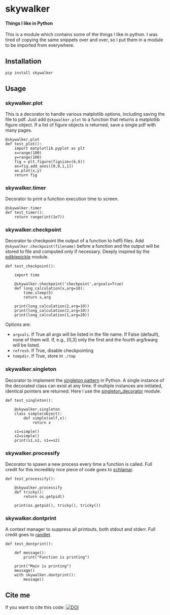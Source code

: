 # skywalker

#### Things I like in Python

This is a module which contains some of the things I like in python. I was tired of copying the same snippets over and over, so I put them in a module to be imported from everywhere.

## Installation

    pip install skywalker

## Usage

### skywalker.plot

This is a decorator to handle various matplotlib options, including saving the file to pdf. Just add `@skywalker.plot` to a function that returns a matplotlib figure object. If a list of figure objects is returned, save a single pdf with many pages.

    @skywalker.plot
    def test_plot():
        import matplotlib.pyplot as plt
        x=range(100)
        y=range(100)
        fig = plt.figure(figsize=(6,6))
        ax=fig.add_axes([0,0,1,1])
        ax.plot(x,y)
        return fig

### skywalker.timer

Decorator to print a function execution time to screen.

    @skywalker.timer
    def test_timer():
        return range(int(1e7))

### skywalker.checkpoint

Decorator to checkpoint the output of a function to hdf5 files. Add `@skywalker.checkpoint(filename)` before a function and the output will be stored to file and computed only if necessary. Deeply inspired by the [ediblepickle](https://github.com/mpavan/ediblepickle) module.
 
 	def test_checkpoint():
    
        import time
    
        @skywalker.checkpoint('checkpoint',argvals=True)
        def long_calculation(x,arg=10):
            time.sleep(5)
            return x,arg
    
        print(long_calculation(2,arg=10))
        print(long_calculation(2,arg=10))
        print(long_calculation(1,arg=20))


Options are:

- `argvals`. If True all args will be listed in the file name. If False (default), none of them will. If, e.g., [0,3] only the first and the fourth arg/kwarg will be listed.
- `refresh`. If True, disable checkpointing
- `tempdir`. If True, store in `./tmp`


### skywalker.singleton

Decorator to implement the [singleton pattern](https://en.wikipedia.org/wiki/Singleton_pattern) in Python. A single instance of the decorated class can exist at any time. If multiple instances are initiated, identical pointers are returned.  Here I use the [singleton_decorator](https://pypi.org/project/singleton-decorator/) module.

    def test_singleton():
    
        @skywalker.singleton
        class simple(object):
            def simple(self,x):
                return x
    
        s1=simple()
        s2=simple()
        print(s1,s2, s1==s2)

### skywalker.processify

Decorator to spawn a new process every time a function is called. Full credit for this incredibly nice piece of code goes to [schlamar](https://gist.github.com/schlamar/2311116).

    def test_processify():
    
        @skywalker.processify
        def tricky():
            return os.getpid()
    
        print(os.getpid(), tricky(), tricky())

### skywalker.dontprint

A context manager to suppress all printouts, both stdout and stderr. Full credit goes to [randlet](https://stackoverflow.com/questions/11130156/suppress-stdout-stderr-print-from-python-functionsorator).

    def test_dontprint():

        def message():
            print("Function is printing")

        print("Main is printing")
        message()
        with skywalker.dontprint():
            message()

## Cite me

If you want to cite this code: [![DOI](https://zenodo.org/badge/134632789.svg)](https://zenodo.org/badge/latestdoi/134632789)




